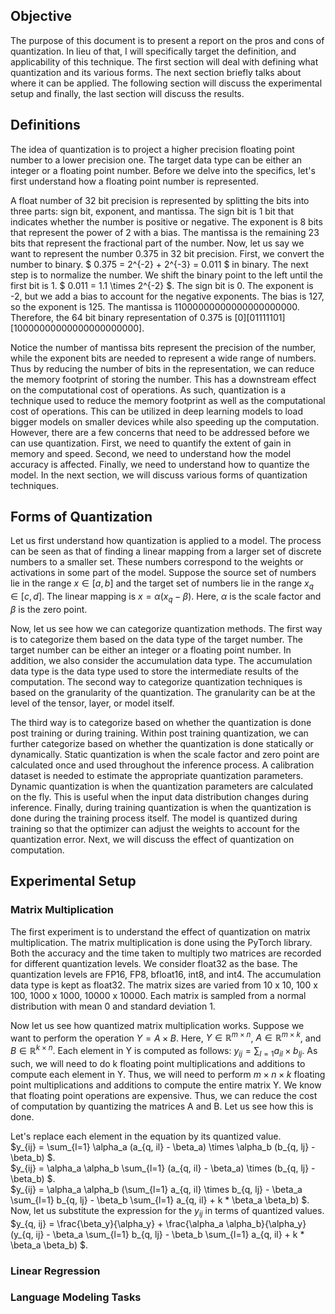 ## Objective
The purpose of this document is to present a report on the pros and cons of quantization. In lieu of that, I will 
specifically target the definition, and applicability of this technique. The first section will deal with defining what 
quantization and its various forms. The next section briefly talks about where it can be applied. The following section 
will discuss the experimental setup and finally, the last section will discuss the results. 

## Definitions
The idea of quantization is to project a higher precision floating point number to a lower precision one. The target
data type can be either an integer or a floating point number. Before we delve into the specifics, let's first 
understand how a floating point number is represented. 

A float number of 32 bit precision is represented by splitting the bits into three parts: sign bit, exponent, and 
mantissa. The sign bit is 1 bit that indicates whether the number is positive or negative. The exponent is 8 bits that 
represent the power of 2 with a bias. The mantissa is the remaining 23 bits that represent the fractional part of the 
number. Now, let us say we want to represent the number 0.375 in 32 bit precision. First, we convert the number to binary.
$ 0.375 = 2^{-2} + 2^{-3} = 0.011 $ in binary. The next step is to normalize the number. We shift the binary point to the
left until the first bit is 1. $ 0.011 = 1.1 \times 2^{-2} $. The sign bit is 0. The exponent is -2, but we add a bias
to account for the negative exponents. The bias is 127, so the exponent is 125. The mantissa is 11000000000000000000000.
Therefore, the 64 bit binary representation of 0.375 is [0][01111101][10000000000000000000000]. 

Notice the number of mantissa bits represent the precision of the number, while the exponent bits are needed to represent 
a wide range of numbers. Thus by reducing the number of bits in the representation, we can reduce the memory footprint 
of storing the number. This has a downstream effect on the computational cost of operations. As such, quantization is
a technique used to reduce the memory footprint as well as the computational cost of operations. This can be utilized in 
deep learning models to load bigger models on smaller devices while also speeding up the computation. However, there are 
a few concerns that need to be addressed before we can use quantization. First, we need to quantify the extent of 
gain in memory and speed. Second, we need to understand how the model accuracy is affected. Finally, we need to 
understand how to quantize the model. In the next section, we will discuss various forms of quantization techniques.

## Forms of Quantization
Let us first understand how quantization is applied to a model. The process can be seen as that of finding a linear mapping 
from a larger set of discrete numbers to a smaller set. These numbers correspond to the weights or activations in some 
part of the model. Suppose the source set of numbers lie in the range $x \in [a, b]$ and the target set of numbers lie in the
range $x_q \in [c, d]$. The linear mapping is $x = \alpha (x_q - \beta$). Here, $\alpha$ is the scale factor and $\beta$ is the
zero point. 

Now, let us see how we can categorize quantization methods. The first way is to categorize them based on the
data type of the target number. The target number can be either an integer or a floating point number. In addition, we 
also consider the accumulation data type. The accumulation data type is the data type used to store the intermediate 
results of the computation. The second way to categorize quantization techniques is based on the granularity of the
quantization. The granularity can be at the level of the tensor, layer, or model itself. 

The third way is to categorize based on whether the quantization is done post training or during training. Within post
training quantization, we can further categorize based on whether the quantization is done statically or dynamically. 
Static quantization is when the scale factor and zero point are calculated once and used throughout the inference process.
A calibration dataset is needed to estimate the appropriate quantization parameters. Dynamic quantization is when the 
quantization parameters are calculated on the fly. This is useful when the input data distribution changes during inference.
Finally, during training quantization is when the quantization is done during the training process itself. The model is 
quantized during training so that the optimizer can adjust the weights to account for the quantization error. Next, we will
discuss the effect of quantization on computation.

## Experimental Setup
### Matrix Multiplication
The first experiment is to understand the effect of quantization on matrix multiplication. The matrix multiplication is 
done using the PyTorch library. Both the accuracy and the time taken to multiply two matrices are recorded for different
quantization levels. We consider float32 as the base. The quantization levels are FP16, FP8, bfloat16, int8, and int4. The
accumulation data type is kept as float32. The matrix sizes are varied from 10 x 10, 100 x 100, 1000 x 1000, 10000 x 10000.
Each matrix is sampled from a normal distribution with mean 0 and standard deviation 1.

Now let us see how quantized matrix multiplication works. Suppose we want to perform the operation $Y = A \times B$. Here,
$Y \in \mathbb{R}^{m \times n}$, $A \in \mathbb{R}^{m \times k}$, and $B \in \mathbb{R}^{k \times n}$. Each element in 
Y is computed as follows: $y_{ij} = \sum_{l=1} a_{il} \times b_{lj}$. As such, we will need to do k floating point 
multiplications and additions to compute each element in Y. Thus, we will need to perform $m \times n \times k$ floating
point multiplications and additions to compute the entire matrix Y. We know that floating point operations are expensive.
Thus, we can reduce the cost of computation by quantizing the matrices A and B. Let us see how this is done.

Let's replace each element in the equation by its quantized value.  
$y_{ij} = \sum_{l=1} \alpha_a (a_{q, il} - \beta_a) \times \alpha_b (b_{q, lj} - \beta_b) $.  
$y_{ij} = \alpha_a \alpha_b \sum_{l=1} (a_{q, il} - \beta_a) \times (b_{q, lj} - \beta_b) $.  
$y_{ij} = \alpha_a \alpha_b (\sum_{l=1} a_{q, il} \times b_{q, lj} - \beta_a \sum_{l=1} b_{q, lj} - \beta_b \sum_{l=1} a_{q, il} + k * \beta_a \beta_b) $.  
Now, let us substitute the expression for the $y_{ij}$ in terms of quantized values.  
$y_{q, ij} = \frac{\beta_y}{\alpha_y} + \frac{\alpha_a \alpha_b}{\alpha_y} (y_{q, ij} - \beta_a \sum_{l=1} b_{q, lj} - \beta_b \sum_{l=1} a_{q, il} + k * \beta_a \beta_b) $.  
### Linear Regression
### Language Modeling Tasks
